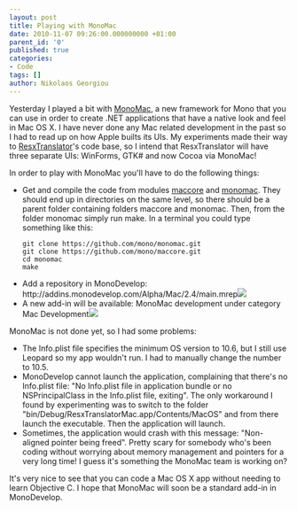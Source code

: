 ```yaml
---
layout: post
title: Playing with MonoMac
date: 2010-11-07 09:26:00.000000000 +01:00
parent_id: '0'
published: true
categories:
- Code
tags: []
author: Nikolaos Georgiou
---
```


Yesterday I played a bit with <a href="http://www.mono-project.com/MonoMac" target="_blank">MonoMac</a>, a new framework for Mono that you can use in order to create .NET applications that have a native look and feel in Mac OS X. I have never done any Mac related development in the past so I had to read up on how Apple builts its UIs. My experiments made their way to <a href="http://sourceforge.net/projects/resxtranslator/" target="_blank">ResxTranslator</a>'s code base, so I intend that ResxTranslator will have three separate UIs: WinForms, GTK# and now Cocoa via MonoMac!<!--more-->

In order to play with MonoMac you'll have to do the following things:
<ul>
<li>Get and compile the code from modules <a href="https://github.com/mono/maccore" target="_blank">maccore</a> and <a href="https://github.com/mono/monomac" target="_blank">monomac</a>. They should end up in directories on the same level, so there should be a parent folder containing folders maccore and monomac. Then, from the folder monomac simply run make. In a terminal you could type something like this:

```
git clone https://github.com/mono/monomac.git
git clone https://github.com/mono/maccore.git
cd monomac
make
```

</li>
<li>Add a repository in MonoDevelop: http://addins.monodevelop.com/Alpha/Mac/2.4/main.mrep<img src="{{ site.baseurl }}/assets/2010/repository.png" /></li>
<li>A new add-in will be available: MonoMac development under category Mac Development<img src="{{ site.baseurl }}/assets/2010/addin.png" /></li>
</ul>

MonoMac is not done yet, so I had some problems:
<ul>
<li>The Info.plist file specifies the minimum OS version to 10.6, but I still use Leopard so my app wouldn't run. I had to manually change the number to 10.5.</li>
<li>MonoDevelop cannot launch the application, complaining that there's no Info.plist file: "No Info.plist file in application bundle or no NSPrincipalClass in the Info.plist file, exiting". The only workaround I found by experimenting was to switch to the folder "bin/Debug/ResxTranslatorMac.app/Contents/MacOS" and from there launch the executable. Then the application will launch.</li>
<li>Sometimes, the application would crash with this message: "Non-aligned pointer being freed". Pretty scary for somebody who's been coding without worrying about memory management and pointers for a very long time! I guess it's something the MonoMac team is working on?</li>
</ul>

It's very nice to see that you can code a Mac OS X app without needing to learn Objective C. I hope that MonoMac will soon be a standard add-in in MonoDevelop.
